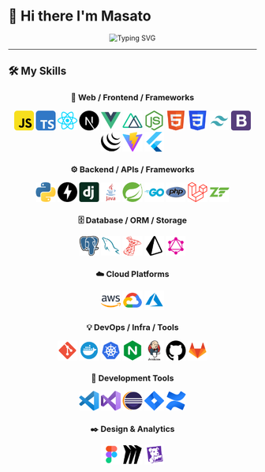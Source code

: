 # 👋 Hi there I'm Masato

<div align="center">
    <img src="https://readme-typing-svg.demolab.com?font=Fira+Code&size=22&duration=3000&pause=1000&color=36BCF7&center=true&vCenter=true&width=600&lines=Full-Stack+Web+Developer;AI+Engineer+%26+Agent+Builder;" alt="Typing SVG" />
</div>

---

## 🛠️ My Skills

<div align="center">

### 🎨 Web / Frontend / Frameworks
<p>
    <img src="./icon_svg/javascript.svg" alt="JavaScript" width="40" height="40" />
    <img src="./icon_svg/typescript.svg" alt="TypeScript" width="40" height="40" />
    <img src="./icon_svg/react.svg" alt="React" width="40" height="40" />
    <img src="./icon_svg/next-dot-js.svg" alt="Next.js" width="40" height="40" />
    <img src="./icon_svg/vue.svg" alt="Vue" width="40" height="40" />
    <img src="./icon_svg/nuxt.svg" alt="nuxt" width="40" height="40" />
    <img src="./icon_svg/nodejs2.svg" alt="Node.js" width="40" height="40" />
    <img src="./icon_svg/html5.svg" alt="HTML5" width="40" height="40" />
    <img src="./icon_svg/css3.svg" alt="CSS3" width="40" height="40" />
    <img src="./icon_svg/tailwind.svg" alt="Tailwind" width="40" height="40" />
    <img src="./icon_svg/bootstrap.svg" alt="Bootstrap" width="40" height="40" />
    <img src="./icon_svg/jquery2.svg" alt="jQuery" width="40" height="40" />
    <img src="./icon_svg/vitejs.svg" alt="Vite" width="40" height="40" />
    <img src="./icon_svg/flutter.svg" alt="Flutter" width="40" height="40" />
</p>

### ⚙️ Backend / APIs / Frameworks
<p>
    <img src="./icon_svg/python.svg" alt="Python" width="40" height="40" />
    <img src="./icon_svg/fastapi.svg" alt="FastAPI" width="40" height="40" />
    <img src="./icon_svg/django2.svg" alt="Django" width="40" height="40" />
    <img src="./icon_svg/java.svg" alt="Java" width="40" height="40" />
    <img src="./icon_svg/spring-icon.svg" alt="Spring" width="40" height="40" />
    <img src="./icon_svg/go.svg" alt="Go" width="40" height="40" />
    <img src="./icon_svg/php.svg" alt="PHP" width="40" height="40" />
    <img src="./icon_svg/laravel.svg" alt="Laravel" width="40" height="40" />
    <img src="./icon_svg/zend-framework.svg" alt="Zend Framework" width="40" height="40" />
</p>

### 🗄️ Database / ORM / Storage
<p>
    <img src="./icon_svg/postgresql.svg" alt="Postgres" width="40" height="40" />
    <img src="./icon_svg/mysql.svg" alt="MySQL" width="40" height="40" />
    <img src="./icon_svg/microsoftsqlserver2.svg" alt="sqlserver" width="40" height="40" />
    <img src="./icon_svg/prisma.svg" alt="Prisma" width="40" height="40" />
    <img src="./icon_svg/graphql.svg" alt="GraphQL" width="40" height="40" />
</p>

### ☁️ Cloud Platforms

<p>
    <img src="./icon_svg/aws.svg" alt="AWS" width="40" height="40"  />
    <img src="./icon_svg/gcp.svg" alt="GCP" width="40" height="40"  />
    <img src="./icon_svg/azure.svg" alt="Azure" width="40" height="40"  />
</p>

### 💡 DevOps / Infra / Tools

<p>
    <img src="./icon_svg/git.svg" alt="Git" width="40" height="40"  />
    <img src="./icon_svg/docker.svg" alt="Docker" width="40" height="40"  />
    <img src="./icon_svg/kubernetes.svg" alt="Kubernetes" width="40" height="40"  />
    <img src="./icon_svg/nginx.svg" alt="NGINX" width="40" height="40"  />
    <img src="./icon_svg/jenkins.svg" alt="Jenkins" width="40" height="40"  />
    <img src="./icon_svg/github-142.svg" alt="GitHub" width="40" height="40"  />
    <img src="./icon_svg/gitlab.svg" alt="GitLab" width="40" height="40"  />
</p>

### 📖 Development Tools

<p>
    <img src="./icon_svg/visual-studio-code.svg" alt="VSCode" width="40" height="40"  />
    <img src="./icon_svg/visual-studio.svg" alt="Visual Studio" width="40" height="40"  />
    <img src="./icon_svg/eclipse-icon.svg" alt="Eclipse" width="40" height="40"  />
    <img src="./icon_svg/jira.svg" alt="Jira" width="40" height="40"  />
    <img src="./icon_svg/confluence.svg" alt="Confluence" width="40" height="40"  />
</p>

### ✒️ Design & Analytics

<p>
    <img src="./icon_svg/figma.svg" alt="Figma" width="40" height="40"  />
    <img src="./icon_svg/miro.svg" alt="Miro" width="40" height="40"  />
    <img src="./icon_svg/datadog.svg" alt="Datadog" width="40" height="40"  />
</p>
</div>

<!--
**NewM07x2/NewM07x2** is a ✨ _special_ ✨ repository because its `README.md` (this file) appears on your GitHub profile.

Here are some ideas to get you started:

🔭 I’m currently working on ...
🌱 I’m currently learning ...